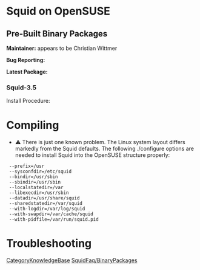 # Squid on OpenSUSE

## Pre-Built Binary Packages

**Maintainer:** appears to be Christian Wittmer

**Bug Reporting:**
[](https://bugzilla.novell.com/buglist.cgi?quicksearch=squid)

**Latest Package:**
[](https://build.opensuse.org/package/show/server:proxy/squid)

### Squid-3.5

[](https://software.opensuse.org/package/squid)

Install Procedure:

# Compiling

  - :warning:
    There is just one known problem. The Linux system layout differs
    markedly from the Squid defaults. The following ./configure options
    are needed to install Squid into the OpenSUSE structure properly:

<!-- end list -->

``` 
 --prefix=/usr
 --sysconfdir=/etc/squid
 --bindir=/usr/sbin
 --sbindir=/usr/sbin
 --localstatedir=/var
 --libexecdir=/usr/sbin
 --datadir=/usr/share/squid
 --sharedstatedir=/var/squid
 --with-logdir=/var/log/squid
 --with-swapdir=/var/cache/squid
 --with-pidfile=/var/run/squid.pid
```

# Troubleshooting

[CategoryKnowledgeBase](/CategoryKnowledgeBase)
[SquidFaq/BinaryPackages](/SquidFaq/BinaryPackages)
